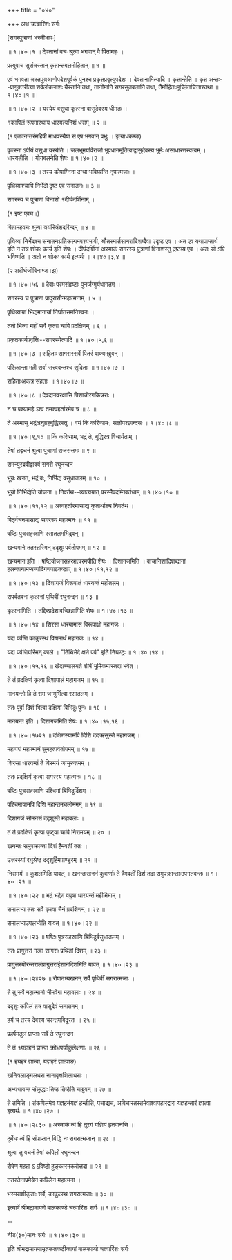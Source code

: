 +++
title = "०४०"

+++
अथ चत्वारिंशः सर्गः  

\[सगरपुत्राणां भस्मीभावः\]  

 ॥ १।४०।१ ॥ देवतानां वचः श्रुत्वा भगवान् वै पितामहः ।  

प्रत्युवाच सुसंत्रस्तान् कृतान्तबलमोहितान्  ॥  १  ॥   

एवं भगवता त्रस्तपुत्रत्राणोपदेशपूर्वकं पुनश्च प्रकृतप्रवृत्युपदेशः । देवतानामित्यादि । कृतान्तेति । कृत अन्तः--प्रागुक्तरीत्या सर्वलोकनाशः यैस्तानि तथा, तानीमानि सगरसुतबलानि तथा, तैर्मोहिताःमूर्च्छितचित्तास्तथा ॥ १।४०।१ ॥   

 ॥ १।४०।२ ॥ यस्येयं वसुधा कृत्स्ना वासुदेवस्य धीमतः ।  

१कापिलं रूपमास्थाय धारयत्यनिशं धराम्  ॥  २  ॥   

(१ एतदनन्तरंमहिषी माधवस्यैषा स एष भगवान् प्रभुः । इत्याधकम्ङ)  

कृत्स्ना ऽपीयं वसुधा यस्येति । जलभूमयविराजो भूप्रधानमूर्तित्वाद्वासुदेवस्य भूमेः असाधारणस्वत्वम् । धारयतीति । योगबलनेति शेषः ॥ १।४०।२ ॥   

 ॥ १।४०।३ ॥ तस्य कोपाग्निना दग्धा भविष्यन्ति नृपात्मजाः ।  

पृथिव्याश्चापि निर्भेदो दृष्ट एव सनातनः  ॥  ३  ॥   

सगरस्य च पुत्राणां विनाशो १दीर्घदर्शिनाम् ।  

(१ इष्ट एवघ।)  

पितामहवचः श्रुत्वा त्रयस्त्रिंशदरिन्दम्  ॥  ४  ॥   

पृथिव्या निर्भेदश्च सनातनःप्रतिकल्पमवश्यभावी, श्रौतस्मार्तसागरादिशब्दैवा २दृष्ट एव । अत एव यथाप्राप्तार्थ इति न तत्र शोकः कार्य इति शेषः । दीर्घदर्शिनां अस्माकं सगरस्य पुत्राणां विनाशस्तु द्रष्टव्य एव । अतः सो ऽपि भविष्यति । अतो न शोकः कार्य इत्यर्थः ॥ १।४०।३,४ ॥   

(२ अदीर्घजीविनाम्ज।झ)  

 ॥ १।४०।५६ ॥ देवाः परमसंहृष्टाः पुनर्जग्मुर्यथागतम् ।  

सगरस्य च पुत्राणां प्रादुरासीन्महात्मनाम्  ॥  ५  ॥   

पृथिव्यायां भिद्यमानायां निर्घातसमनिस्वनः ।  

ततो भित्वा महीं सर्वे कृत्वा चापि प्रदक्षिणम्  ॥  ६  ॥   

प्रकृतकार्यप्रवृत्तिः--सगरस्येत्यादि ॥ १।४०।५,६ ॥   

 ॥ १।४०।७ ॥ सहिताः सागरास्सर्वे पितरं वाक्यमब्रुवन् ।  

परिक्रान्ता मही सर्वा सत्त्ववन्तश्च सूदिताः ॥ १।४०।७ ॥   

सहिताःअकत्र संहताः ॥ १।४०।७ ॥   

 ॥ १।४०।८ ॥ देवदानवरक्षांसि पिशाचोरगकिन्नराः ।  

न च पश्यामहे ऽश्वं तमश्वहर्तारमेव च  ॥  ८  ॥   

ते अस्मासु भद्रंअनुग्रहबुद्धिरस्तु । वयं किं करिष्यामः, सलोपश्छान्दसः ॥ १।४०।८ ॥   

 ॥ १।४०।९,१० ॥ किं करिष्याम, भद्रं ते, बुद्धिरत्र विचार्यताम् ।  

तेषां तद्वचनं श्रुत्वा पुत्राणां राजसत्तमः  ॥  ९  ॥   

समन्युरब्रवीद्वाक्यं सगरो रघुनन्दन  

भूयः खनत, भद्रं वः, निर्भिद्य वसुधातलम्  ॥  १०  ॥   

भूयो निर्भिद्येति योजना । निवर्तथ--व्यात्ययात् परस्मैपदम्निवर्तध्वम् ॥ १।४०।१० ॥   

 ॥ १।४०।११,१२ ॥ अश्वहर्तारमासाद्य कृतार्थाश्च निवर्तथ ।  

पितृर्वचनमासाद्य सगरस्य महात्मनः  ॥  ११  ॥   

षष्टिः पुत्रसहस्राणि रसातलमभिद्रवन् ।  

खन्यमाने ततस्तस्मिन् ददृशुः पर्वतोपमम्  ॥  १२  ॥   

खन्यमान इति । षष्टियोजनसहस्रात्परमपीति शेषः । दिशागजमिति । वाचानिशादिशब्दानां हलन्तानामप्यजादिगणपाठतष्टाप् ॥ १।४०।११,१२ ॥   

 ॥ १।४०।१३ ॥ दिशागजं विरूपाक्षं धारयन्तं महीतलम् ।  

सपर्वतवनां कृत्स्नां पृथिवीं रघुनन्दन  ॥  १३  ॥   

कृत्स्नामिति । तद्दिक्प्रदेशावच्छिन्नामिति शेषः ॥ १।४०।१३ ॥   

 ॥ १।४०।१४ ॥ शिरसा धारयामास विरूपाक्षो महागजः ।  

यदा पर्वणि काकुत्स्थ विश्रमार्थं महागजः  ॥  १४  ॥   

यदा पर्वणियस्मिन् काले । "तिथिभेदे क्षणे पर्व" इति निघण्टुः ॥ १।४०।१४ ॥   

 ॥ १।४०।१५,१६ ॥ खेदाच्चालयते शीर्षं भूमिकम्पस्तदा भवेत् ।  

ते तं प्रदक्षिणं कृत्वा दिशापालं महागजम्  ॥  १५  ॥   

मानयन्तो हि ते राम जग्मुर्भित्वा रसातलम् ।  

ततः पूर्वां दिशं भित्वा दक्षिणां बिभिदुः पुनः  ॥  १६  ॥   

मानयन्त इति । दिशागजमिति शेषः ॥ १।४०।१५,१६ ॥   

 ॥ १।४०।१७२१ ॥ दक्षिणस्यामपि दिशि ददऋसुस्ते महागजम् ।  

महापद्मं महात्मानं सुमहत्पर्वतोपमम्  ॥  १७  ॥   

शिरसा धारयन्तं ते विस्मयं जग्मुरुत्तमम् ।  

ततः प्रदक्षिणं कृत्वा सगरस्य महात्मनः  ॥  १८  ॥   

षष्टिः पुत्रसहस्राणि पश्चिमां बिभिदुर्दिशम् ।  

पश्चिमायामपि दिशि महान्तमचलोममम्  ॥  १९  ॥   

दिशागजं सौमनसं ददृशुस्ते महाबलाः ।  

तं ते प्रदक्षिणं कृत्वा पृष्ट्वा चापि निरामयम्  ॥  २०  ॥   

खनन्तः समुपक्रान्ता दिशं हैमवतीं ततः ।  

उत्तरस्यां रघुश्रेष्ठ ददृशुर्हिमपाण्डुरम्  ॥  २१  ॥   

निरामयं । कुशलमिति यावत् । खनन्तःखननं कुवार्णाः ते हैमवतीं दिशं तदा समुपक्रान्ताःउपगतवन्तः ॥ १।४०।२१ ॥   

 ॥ १।४०।२२ ॥ भद्रं भद्रेण वपुषा धारयन्तं महीमिमाम् ।  

समालभ्य ततः सर्वे कृत्वा चैनं प्रदक्षिणम्  ॥  २२  ॥   

समालभ्यउपलभ्येति यावत् ॥ १।४०।२२ ॥   

 ॥ १।४०।२३ ॥ षष्टिः पुत्रसहस्राणि बिभिदुर्वसुधातलम् ।  

ततः प्रागुत्तरां गत्वा सागराः प्रथितां दिशम्  ॥  २३  ॥   

प्रागुत्तरयोरन्तरालंप्रागुत्तरांईशानदिशमिति यावत् ॥ १।४०।२३ ॥   

 ॥ १।४०।२४२७ ॥ रोषादभ्यखनन् सर्वे पृथिवीं सगरात्मजाः ।  

ते तु सर्वे महात्मानो भीमवेगा महाबलाः  ॥  २४  ॥   

ददृशुः कपिलं तत्र वासुदेवं सनातनम् ।  

हयं च तस्य देवस्य चरन्तमविदूरतः  ॥  २५  ॥   

प्रहर्षमतुलं प्राप्ताः सर्वे ते रघुनन्दन  

ते तं १यज्ञहनं ज्ञात्वा क्रोधपर्याकुलेक्षणाः  ॥  २६  ॥   

(१ हयहरं ज्ञात्वा, यज्ञहरं ज्ञात्वाङ)  

खनित्रलाङ्गलधरा नानावृक्षशिलाधराः ।  

अभ्यधावन्त संक्रुद्धाः तिष्ठ तिष्ठेति चाब्रुवन्  ॥  २७  ॥   

ते तमिति । तंकपिलमेव यज्ञहनंयज्ञं हन्तीति, पचाद्यच्, अविचारतस्तमेवाश्वापहारद्वारा यज्ञहन्तारं ज्ञात्वा इत्यर्थः ॥ १।४०।२७ ॥   

 ॥ १।४०।२८३० ॥ अस्माकं त्वं हि तुरगं यज्ञियं हृतवानसि ।  

दुर्मेधः त्वं हि संप्राप्तान् विद्धि नः सगरात्मजान्  ॥  २८  ॥   

श्रुत्वा तु वचनं तेषां कपिलो रघुनन्दन  

रोषेण महता ऽ ऽविष्टो हुङ्कारमकरोत्तदा  ॥  २९  ॥   

ततस्तेनाप्रमेयेन कपिलेन महात्मना ।  

भस्मराशीकृताः सर्वे, काकुत्स्थ सगरात्मजाः  ॥  ३०  ॥   

इत्यार्षे श्रीमद्रामायणे बालकाण्डे चत्वारिंशः सर्गः  ॥ १।४०।३० ॥   

--  

नीड(३०)मानः सर्गः ॥ १।४०।३० ॥   

इति श्रीमद्रामायणामृतकतकटीकायां बालकाण्डे चत्वारिंशः सर्गः  

  

